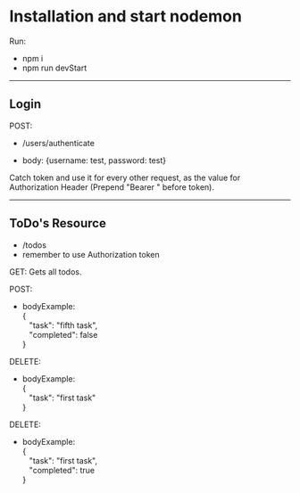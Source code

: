 # Installation and start nodemon

Run:
* npm i
* npm run devStart
<hr>

## Login

POST:
* /users/authenticate
- body: {username: test, password: test}

Catch  token and use it for every other request, as the value for Authorization Header (Prepend "Bearer " before token).
<hr>

## ToDo's Resource
* /todos
* remember to use Authorization token

GET: Gets all todos.

POST:
- bodyExample:<br>
{<br>
&nbsp;&nbsp;&nbsp;"task": "fifth task",<br>
&nbsp;&nbsp;&nbsp;"completed": false<br>
}

DELETE:
- bodyExample:<br>
{<br>
&nbsp;&nbsp;&nbsp;"task": "first task"<br>
}

DELETE:<br>
- bodyExample:<br>
{<br>
&nbsp;&nbsp;&nbsp;"task": "first task",<br>
&nbsp;&nbsp;&nbsp;"completed": true<br>
}
